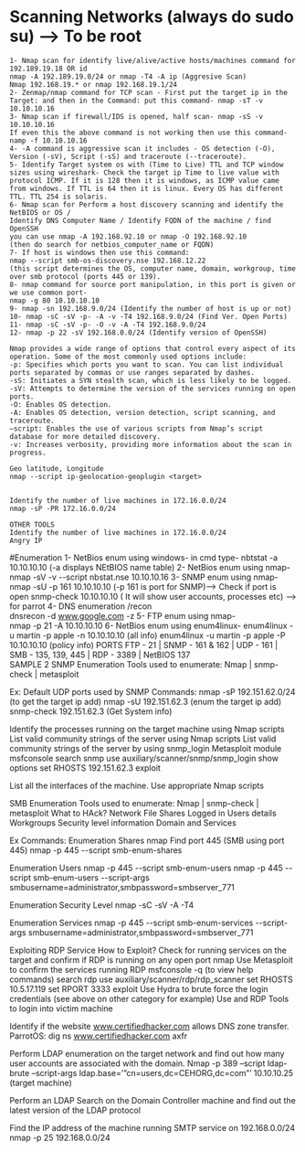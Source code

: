 #  Scanning Networks (always do sudo su) --> To be root
```
1- Nmap scan for identify live/alive/active hosts/machines command for 192.189.19.18 OR id
nmap -A 192.189.19.0/24 or nmap -T4 -A ip (Aggresive Scan)
Nmap 192.168.19.* or nmap 192.168.19.1/24
2- Zenmap/nmap command for TCP scan - First put the target ip in the Target: and then in the Command: put this command- nmap -sT -v 10.10.10.16
3- Nmap scan if firewall/IDS is opened, half scan- nmap -sS -v 10.10.10.16 
If even this the above command is not working then use this command-  namp -f 10.10.10.16
4- -A command is aggressive scan it includes - OS detection (-O), Version (-sV), Script (-sS) and traceroute (--traceroute).
5- Identify Target system os with (Time to Live) TTL and TCP window sizes using wireshark- Check the target ip Time to live value with protocol ICMP. If it is 128 then it is windows, as ICMP value came from windows. If TTL is 64 then it is linux. Every OS has different TTL. TTL 254 is solaris.
6- Nmap scan for Perform a host discovery scanning and identify the NetBIOS or OS / 
Identify DNS Computer Name / Identify FQDN of the machine / find OpenSSH
you can use nmap -A 192.168.92.10 or nmap -O 192.168.92.10 
(then do search for netbios_computer_name or FQDN)
7- If host is windows then use this command: 
nmap --script smb-os-discovery.nse 192.168.12.22 
(this script determines the OS, computer name, domain, workgroup, time over smb protocol (ports 445 or 139).
8- nmap command for source port manipulation, in this port is given or we use common port-  
nmap -g 80 10.10.10.10
9- nmap -sn 192.168.9.0/24 (Identify the number of host is up or not)
10- nmap -sC -sV -p- -A -v -T4 192.168.9.0/24 (Find Ver. Open Ports)
11- nmap -sC -sV -p- -O -v -A -T4 192.168.9.0/24
12- nmap -p 22 -sV 192.168.0.0/24 (Identify version of OpenSSH)

Nmap provides a wide range of options that control every aspect of its operation. Some of the most commonly used options include:
-p: Specifies which ports you want to scan. You can list individual ports separated by commas or use ranges separated by dashes.
-sS: Initiates a SYN stealth scan, which is less likely to be logged.
-sV: Attempts to determine the version of the services running on open ports.
-O: Enables OS detection.
-A: Enables OS detection, version detection, script scanning, and traceroute.
–script: Enables the use of various scripts from Nmap’s script database for more detailed discovery.
-v: Increases verbosity, providing more information about the scan in progress.

Geo latitude, Longitude
nmap --script ip-geolocation-geoplugin <target>


Identify the number of live machines in 172.16.0.0/24
nmap -sP -PR 172.16.0.0/24

OTHER TOOLS
Identify the number of live machines in 172.16.0.0/24
Angry IP
```

#Enumeration
1- NetBios enum using windows- 
in cmd type- nbtstat -a 10.10.10.10 (-a displays NEtBIOS name table)
2- NetBios enum using nmap- 
nmap -sV -v --script nbstat.nse 10.10.10.16
3- SNMP enum using nmap-  
nmap -sU -p 161 10.10.10.10 (-p 161 is port for SNMP)--> Check if port is open
snmp-check 10.10.10.10 ( It will show user accounts, processes etc) --> for parrot
4- DNS enumeration /recon  
dnsrecon -d www.google.com -z
5- FTP enum using nmap-  
nmap -p 21 -A 10.10.10.10 
6- NetBios enum using enum4linux- 
enum4linux -u martin -p apple -n 10.10.10.10 (all info)
enum4linux -u martin -p apple -P 10.10.10.10 (policy info)
PORTS
FTP - 21    |   SNMP - 161 & 162   | UDP - 161   |  SMB - 135, 139,  445   |  RDP - 3389   |  NetBIOS 137    
SAMPLE 2
SNMP Enumeration
Tools used to enumerate: Nmap | snmp-check | metasploit

Ex:
Default UDP ports used by SNMP
Commands: 
nmap -sP 192.151.62.0/24  (to get the target ip add)
nmap -sU 192.151.62.3   (enum the target ip add)
snmp-check 192.151.62.3 (Get System info)

Identify the processes running on the target machine using Nmap scripts
List valid community strings of the server using Nmap scripts
List valid community strings of the server by using snmp_login Metasploit module
msfconsole
search snmp
use auxiliary/scanner/snmp/snmp_login
show options
set RHOSTS 192.151.62.3
exploit

List all the interfaces of the machine. Use appropriate Nmap scripts

SMB Enumeration
Tools used to enumerate: Nmap | snmp-check | metasploit
What to HAck? 
Network File Shares
Logged in Users details
Workgroups
Security level information
Domain and Services

Ex Commands:
Enumeration Shares
nmap <target ip add>
Find port 445 (SMB using port 445)
nmap -p 445 --script smb-enum-shares <target ip add>

Enumeration Users
nmap -p 445 --script smb-enum-users <target ip add>
nmap -p 445 --script smb-enum-users --script-args smbusername=administrator,smbpassword=smbserver_771 <target ip add>

Enumeration Security Level
nmap -sC -sV -A -T4 <target ip add>

Enumeration Services
nmap -p 445 --script smb-enum-services --script-args smbusername=administrator,smbpassword=smbserver_771 <target ip add>

Exploiting RDP Service
How to Exploit?
Check for running services on the target and confirm if RDP is running on any open port
nmap <target ip add>
Use Metasploit to confirm the services running RDP
msfconsole -q (to view help commands)
search rdp
use auxiliary/scanner/rdp/rdp_scanner
set RHOSTS 10.5.17.119
set RPORT 3333
exploit
Use Hydra to brute force the login credentials
(see above on other category for example)
Use and RDP Tools to login into victim machine

Identify if the website www.certifiedhacker.com allows DNS zone transfer.
ParrotOS: dig ns www.certifiedhacker.com axfr

Perform LDAP enumeration on the target network and find out how many user accounts are associated with the domain.
Nmap -p 389 –script ldap-brute –script-args ldap.base=’”cn=users,dc=CEHORG,dc=com”’ 10.10.10.25 (target machine)

Perform an LDAP Search on the Domain Controller machine and find out the latest version of the LDAP protocol

Find the IP address of the machine running SMTP service on 192.168.0.0/24
nmap -p 25 192.168.0.0/24
